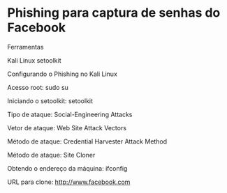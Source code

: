 # Phishing para captura de senhas do Facebook

Ferramentas

Kali Linux
setoolkit



Configurando o Phishing no Kali Linux


Acesso root: sudo su



Iniciando o setoolkit: setoolkit



Tipo de ataque: Social-Engineering Attacks



Vetor de ataque: Web Site Attack Vectors



Método de ataque: Credential Harvester Attack Method 


Método de ataque: Site Cloner



Obtendo o endereço da máquina: ifconfig



URL para clone: http://www.facebook.com
